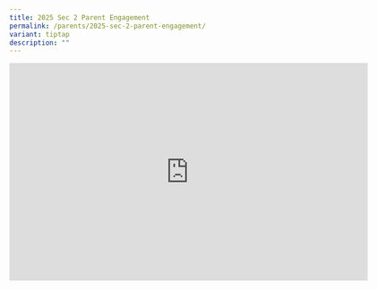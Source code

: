```yaml
---
title: 2025 Sec 2 Parent Engagement
permalink: /parents/2025-sec-2-parent-engagement/
variant: tiptap
description: ""
---
```

<div class="iframe-wrapper">
<iframe height="389" width="640" allowfullscreen="true" frameborder="0" src="https://docs.google.com/presentation/d/e/2PACX-1vRQtvGuW5DwFRLkMZLpCXTR1xDf9CIu8VC0FseX45i7IHXFVddw03hbWFR_wUxDZg/pubembed?start=true&amp;loop=true&amp;delayms=3000"></iframe>
</div>
<p></p>